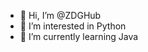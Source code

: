 - 👋 Hi, I’m @ZDGHub
- 👀 I’m interested in Python
- 🌱 I’m currently learning Java

<!---
- 💞️ I’m looking to collaborate on ...
- 📫 How to reach me ... 
--->

<!---
ZDGHub/ZDGHub is a ✨ special ✨ repository because its `README.md` (this file) appears on your GitHub profile.
You can click the Preview link to take a look at your changes.
--->
